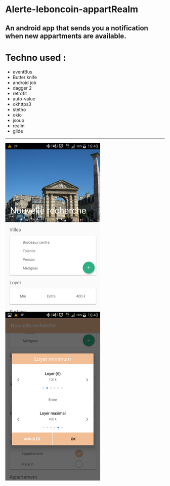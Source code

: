 # Alerte-leboncoin-appartRealm
An android app that sends you a notification when new appartments are available.
-----------------------------------------------------------------------------------------------------------------------------

# Techno used : 

  * eventBus
  * Butter knife
  * android job
  * dagger 2
  * retrofit
  * auto-value
  * okhttps3
  * stetho
  * okio
  * jsoup
  * realm
  * glide

-----------------------------------------------------------------------------------------------------------------------------

<img src="https://github.com/jdagnogo/Alerte-leboncoin-appart/blob/master/Screenshot_2017-06-06-16-40-24%5B1%5D.png" width="300" style=" float : left;">
<img src="https://github.com/jdagnogo/Alerte-leboncoin-appart/blob/master/Screenshot_2017-06-06-16-40-50%5B1%5D.png?raw=true" width="300" style=" float : left;">

